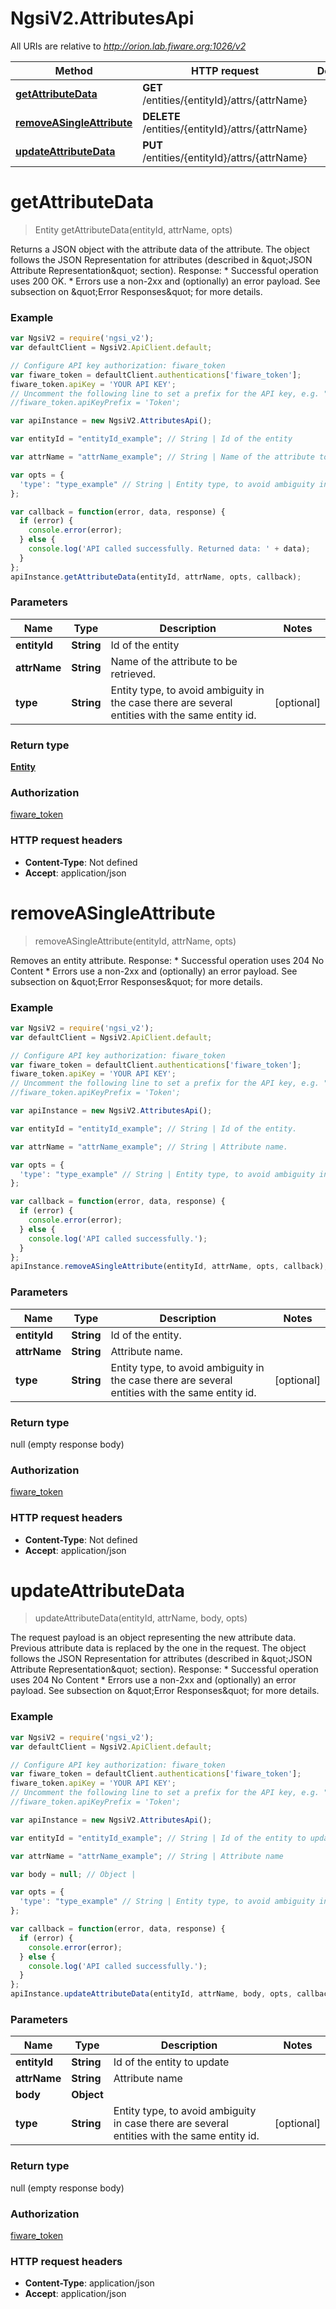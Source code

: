 # NgsiV2.AttributesApi

All URIs are relative to *http://orion.lab.fiware.org:1026/v2*

Method | HTTP request | Description
------------- | ------------- | -------------
[**getAttributeData**](AttributesApi.md#getAttributeData) | **GET** /entities/{entityId}/attrs/{attrName} | 
[**removeASingleAttribute**](AttributesApi.md#removeASingleAttribute) | **DELETE** /entities/{entityId}/attrs/{attrName} | 
[**updateAttributeData**](AttributesApi.md#updateAttributeData) | **PUT** /entities/{entityId}/attrs/{attrName} | 


<a name="getAttributeData"></a>
# **getAttributeData**
> Entity getAttributeData(entityId, attrName, opts)



Returns a JSON object with the attribute data of the attribute. The object follows the JSON Representation for attributes (described in \&quot;JSON Attribute Representation\&quot; section). Response: * Successful operation uses 200 OK. * Errors use a non-2xx and (optionally) an error payload. See subsection on \&quot;Error Responses\&quot; for   more details.

### Example
```javascript
var NgsiV2 = require('ngsi_v2');
var defaultClient = NgsiV2.ApiClient.default;

// Configure API key authorization: fiware_token
var fiware_token = defaultClient.authentications['fiware_token'];
fiware_token.apiKey = 'YOUR API KEY';
// Uncomment the following line to set a prefix for the API key, e.g. "Token" (defaults to null)
//fiware_token.apiKeyPrefix = 'Token';

var apiInstance = new NgsiV2.AttributesApi();

var entityId = "entityId_example"; // String | Id of the entity

var attrName = "attrName_example"; // String | Name of the attribute to be retrieved.

var opts = { 
  'type': "type_example" // String | Entity type, to avoid ambiguity in the case there are several entities with the same entity id.
};

var callback = function(error, data, response) {
  if (error) {
    console.error(error);
  } else {
    console.log('API called successfully. Returned data: ' + data);
  }
};
apiInstance.getAttributeData(entityId, attrName, opts, callback);
```

### Parameters

Name | Type | Description  | Notes
------------- | ------------- | ------------- | -------------
 **entityId** | **String**| Id of the entity | 
 **attrName** | **String**| Name of the attribute to be retrieved. | 
 **type** | **String**| Entity type, to avoid ambiguity in the case there are several entities with the same entity id. | [optional] 

### Return type

[**Entity**](Entity.md)

### Authorization

[fiware_token](../README.md#fiware_token)

### HTTP request headers

 - **Content-Type**: Not defined
 - **Accept**: application/json

<a name="removeASingleAttribute"></a>
# **removeASingleAttribute**
> removeASingleAttribute(entityId, attrName, opts)



Removes an entity attribute. Response: * Successful operation uses 204 No Content * Errors use a non-2xx and (optionally) an error payload. See subsection on \&quot;Error Responses\&quot; for   more details.

### Example
```javascript
var NgsiV2 = require('ngsi_v2');
var defaultClient = NgsiV2.ApiClient.default;

// Configure API key authorization: fiware_token
var fiware_token = defaultClient.authentications['fiware_token'];
fiware_token.apiKey = 'YOUR API KEY';
// Uncomment the following line to set a prefix for the API key, e.g. "Token" (defaults to null)
//fiware_token.apiKeyPrefix = 'Token';

var apiInstance = new NgsiV2.AttributesApi();

var entityId = "entityId_example"; // String | Id of the entity.

var attrName = "attrName_example"; // String | Attribute name.

var opts = { 
  'type': "type_example" // String | Entity type, to avoid ambiguity in the case there are several entities with the same entity id.
};

var callback = function(error, data, response) {
  if (error) {
    console.error(error);
  } else {
    console.log('API called successfully.');
  }
};
apiInstance.removeASingleAttribute(entityId, attrName, opts, callback);
```

### Parameters

Name | Type | Description  | Notes
------------- | ------------- | ------------- | -------------
 **entityId** | **String**| Id of the entity. | 
 **attrName** | **String**| Attribute name. | 
 **type** | **String**| Entity type, to avoid ambiguity in the case there are several entities with the same entity id. | [optional] 

### Return type

null (empty response body)

### Authorization

[fiware_token](../README.md#fiware_token)

### HTTP request headers

 - **Content-Type**: Not defined
 - **Accept**: application/json

<a name="updateAttributeData"></a>
# **updateAttributeData**
> updateAttributeData(entityId, attrName, body, opts)



The request payload is an object representing the new attribute data. Previous attribute data is replaced by the one in the request. The object follows the JSON Representation for attributes (described in \&quot;JSON Attribute Representation\&quot; section). Response: * Successful operation uses 204 No Content * Errors use a non-2xx and (optionally) an error payload. See subsection on \&quot;Error Responses\&quot; for   more details.

### Example
```javascript
var NgsiV2 = require('ngsi_v2');
var defaultClient = NgsiV2.ApiClient.default;

// Configure API key authorization: fiware_token
var fiware_token = defaultClient.authentications['fiware_token'];
fiware_token.apiKey = 'YOUR API KEY';
// Uncomment the following line to set a prefix for the API key, e.g. "Token" (defaults to null)
//fiware_token.apiKeyPrefix = 'Token';

var apiInstance = new NgsiV2.AttributesApi();

var entityId = "entityId_example"; // String | Id of the entity to update

var attrName = "attrName_example"; // String | Attribute name

var body = null; // Object | 

var opts = { 
  'type': "type_example" // String | Entity type, to avoid ambiguity in case there are several entities with the same entity id.
};

var callback = function(error, data, response) {
  if (error) {
    console.error(error);
  } else {
    console.log('API called successfully.');
  }
};
apiInstance.updateAttributeData(entityId, attrName, body, opts, callback);
```

### Parameters

Name | Type | Description  | Notes
------------- | ------------- | ------------- | -------------
 **entityId** | **String**| Id of the entity to update | 
 **attrName** | **String**| Attribute name | 
 **body** | **Object**|  | 
 **type** | **String**| Entity type, to avoid ambiguity in case there are several entities with the same entity id. | [optional] 

### Return type

null (empty response body)

### Authorization

[fiware_token](../README.md#fiware_token)

### HTTP request headers

 - **Content-Type**: application/json
 - **Accept**: application/json

